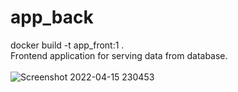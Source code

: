 # app_back

docker build -t app_front:1 .<br>
Frontend application for serving data from database.<br><br>
![Screenshot 2022-04-15 230453](https://user-images.githubusercontent.com/94368360/163627154-9a92ecc4-e565-4b00-aa21-9a28231a54fa.png)

